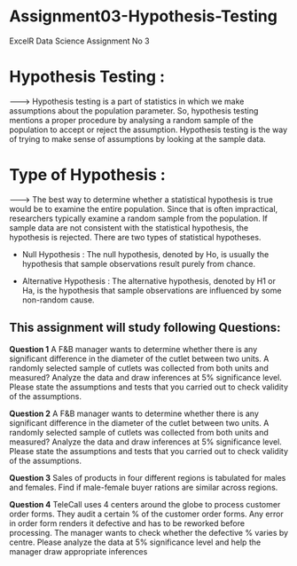# Assignment03-Hypothesis-Testing
ExcelR Data Science Assignment No 3
# Hypothesis Testing :
---> Hypothesis testing is a part of statistics in which we make assumptions about the population parameter. So, hypothesis testing mentions a proper procedure by analysing a random sample of the population to accept or reject the assumption. Hypothesis testing is the way of trying to make sense of assumptions by looking at the sample data.
# Type of Hypothesis :
---> The best way to determine whether a statistical hypothesis is true would be to examine the entire population. Since that is often impractical, researchers typically examine a random sample from the population. If sample data are not consistent with the statistical hypothesis, the hypothesis is rejected. There are two types of statistical hypotheses.
- Null Hypothesis :
The null hypothesis, denoted by Ho, is usually the hypothesis that sample observations result purely from chance.

- Alternative Hypothesis :
The alternative hypothesis, denoted by H1 or Ha, is the hypothesis that sample observations are influenced by some non-random cause.

## This assignment will study following Questions:
**Question 1**
A F&B manager wants to determine whether there is any significant difference in the diameter of the cutlet between two units. A randomly selected sample of cutlets was collected from both units and measured? Analyze the data and draw inferences at 5% significance level. Please state the assumptions and tests that you carried out to check validity of the assumptions.

**Question 2**
A F&B manager wants to determine whether there is any significant difference in the diameter of the cutlet between two units. A randomly selected sample of cutlets was collected from both units and measured? Analyze the data and draw inferences at 5% significance level. Please state the assumptions and tests that you carried out to check validity of the assumptions.

**Question 3**
Sales of products in four different regions is tabulated for males and females. Find if male-female buyer rations are similar across regions.

**Question 4**
TeleCall uses 4 centers around the globe to process customer order forms. They audit a certain % of the customer order forms. Any error in order form renders it defective and has to be reworked before processing. The manager wants to check whether the defective % varies by centre. Please analyze the data at 5% significance level and help the manager draw appropriate inferences


